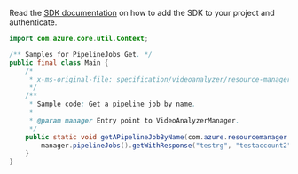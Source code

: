 Read the [SDK documentation](https://github.com/Azure/azure-sdk-for-java/blob/azure-resourcemanager-videoanalyzer_1.0.0-beta.3/sdk/videoanalyzer/azure-resourcemanager-videoanalyzer/README.md) on how to add the SDK to your project and authenticate.

```java
import com.azure.core.util.Context;

/** Samples for PipelineJobs Get. */
public final class Main {
    /*
     * x-ms-original-file: specification/videoanalyzer/resource-manager/Microsoft.Media/preview/2021-11-01-preview/examples/pipeline-job-get-by-name.json
     */
    /**
     * Sample code: Get a pipeline job by name.
     *
     * @param manager Entry point to VideoAnalyzerManager.
     */
    public static void getAPipelineJobByName(com.azure.resourcemanager.videoanalyzer.VideoAnalyzerManager manager) {
        manager.pipelineJobs().getWithResponse("testrg", "testaccount2", "pipelineJob1", Context.NONE);
    }
}
```
